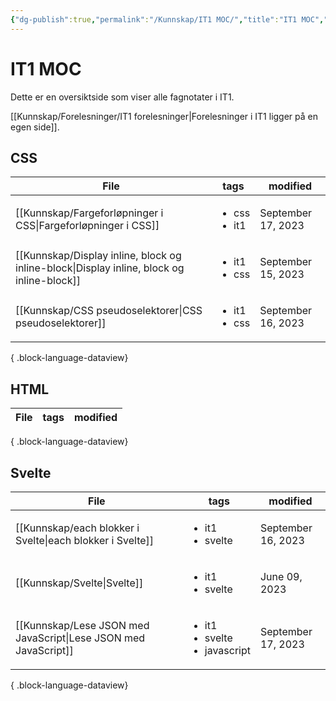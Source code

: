```yaml
---
{"dg-publish":true,"permalink":"/Kunnskap/IT1 MOC/","title":"IT1 MOC","tags":["it1"]}
---
```



# IT1 MOC

Dette er en oversiktside som viser alle fagnotater i IT1.

[[Kunnskap/Forelesninger/IT1 forelesninger\|Forelesninger i IT1 ligger på en egen side]].

## CSS
| File                                                                                         | tags                              | modified           |
| -------------------------------------------------------------------------------------------- | --------------------------------- | ------------------ |
| [[Kunnskap/Fargeforløpninger i CSS\|Fargeforløpninger i CSS]]                             | <ul><li>css</li><li>it1</li></ul> | September 17, 2023 |
| [[Kunnskap/Display inline, block og inline-block\|Display inline, block og inline-block]] | <ul><li>it1</li><li>css</li></ul> | September 15, 2023 |
| [[Kunnskap/CSS pseudoselektorer\|CSS pseudoselektorer]]                                   | <ul><li>it1</li><li>css</li></ul> | September 16, 2023 |

{ .block-language-dataview}

## HTML
| File | tags | modified |
| ---- | ---- | -------- |

{ .block-language-dataview}

## Svelte
| File                                                               | tags                                                    | modified           |
| ------------------------------------------------------------------ | ------------------------------------------------------- | ------------------ |
| [[Kunnskap/each blokker i Svelte\|each blokker i Svelte]]       | <ul><li>it1</li><li>svelte</li></ul>                    | September 16, 2023 |
| [[Kunnskap/Svelte\|Svelte]]                                     | <ul><li>it1</li><li>svelte</li></ul>                    | June 09, 2023      |
| [[Kunnskap/Lese JSON med JavaScript\|Lese JSON med JavaScript]] | <ul><li>it1</li><li>svelte</li><li>javascript</li></ul> | September 17, 2023 |

{ .block-language-dataview}

